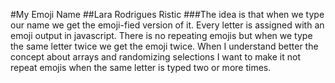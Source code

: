 #My Emoji Name
##Lara Rodrigues Ristic
###The idea is that when we type our name we get the emoji-fied version of it. 
Every letter is assigned with an emoji output in javascript. There is no repeating emojis but when we type the same letter twice we get the emoji twice. When I understand better the concept about arrays and randomizing selections I want to make it not repeat emojis when the same letter is typed two or more times.